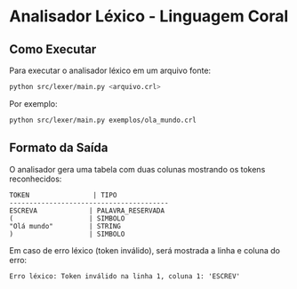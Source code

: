 # Analisador Léxico - Linguagem Coral

## Como Executar

Para executar o analisador léxico em um arquivo fonte:

```bash
python src/lexer/main.py <arquivo.crl>
```

Por exemplo:
```bash
python src/lexer/main.py exemplos/ola_mundo.crl
```

## Formato da Saída

O analisador gera uma tabela com duas colunas mostrando os tokens reconhecidos:

```
TOKEN                | TIPO
----------------------------------------
ESCREVA             | PALAVRA_RESERVADA
(                   | SIMBOLO
"Olá mundo"         | STRING
)                   | SIMBOLO
```

Em caso de erro léxico (token inválido), será mostrada a linha e coluna do erro:

```
Erro léxico: Token inválido na linha 1, coluna 1: 'ESCREV'
```